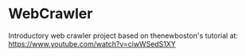 # WebCrawler
Introductory web crawler project based on thenewboston's tutorial at: https://www.youtube.com/watch?v=ciwWSedS1XY 
